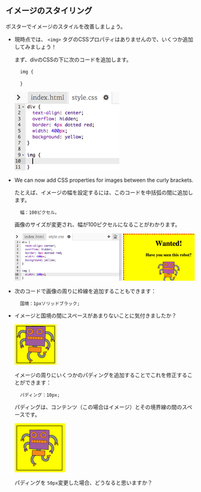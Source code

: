 ## イメージのスタイリング

ポスターでイメージのスタイルを改善しましょう。

+ 現時点では、 `<img>` タグのCSSプロパティはありませんので、いくつか追加してみましょう！
    
    まず、divのCSSの下に次のコードを追加します。
    
        img {
        
        }
        
    
    ![スクリーンショット](images/wanted-img-css.png)

+ We can now add CSS properties for images between the curly brackets.
    
    たとえば、イメージの幅を設定するには、このコードを中括弧の間に追加します。
    
        幅：100ピクセル。
        
    
    画像のサイズが変更され、幅が100ピクセルになることがわかります。
    
    ![スクリーンショット](images/wanted-img-width.png)

+ 次のコードで画像の周りに枠線を追加することもできます：
    
        国境：1pxソリッドブラック;
        

+ イメージと国境の間にスペースがあまりないことに気付きましたか？
    
    ![スクリーンショット](images/wanted-img-border.png)
    
    イメージの周りにいくつかのパディングを追加することでこれを修正することができます：
    
        パディング：10px;
        
    
    パディングは、コンテンツ（この場合はイメージ）とその境界線の間のスペースです。
    
    ![スクリーンショット](images/wanted-img-padding.png)
    
    パディングを `50px`変更した場合、どうなると思いますか？